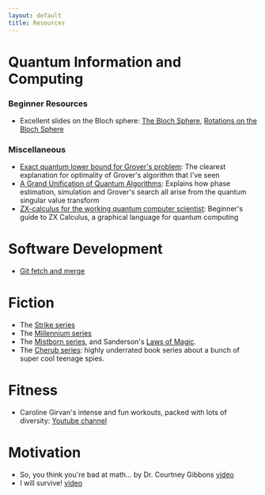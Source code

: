```yaml
---
layout: default
title: Resources
---
```


# Quantum Information and Computing
### Beginner Resources
- Excellent slides on the Bloch sphere: [The Bloch Sphere](http://www.vcpc.univie.ac.at/~ian/hotlist/qc/talks/bloch-sphere.pdf), [Rotations on the Bloch Sphere](http://www.vcpc.univie.ac.at/~ian/hotlist/qc/talks/bloch-sphere-rotations.pdf)

### Miscellaneous
- [Exact quantum lower bound for Grover's problem](https://arxiv.org/abs/0810.3647): The clearest explanation for optimality of Grover's algorithm that I've seen 
- [A Grand Unification of Quantum Algorithms](https://arxiv.org/abs/2105.02859): Explains how phase estimation, simulation and Grover's search all arise from the quantum singular value transform
- [ZX-calculus for the working quantum computer scientist](https://arxiv.org/abs/2012.13966): Beginner's guide to ZX Calculus, a graphical language for quantum computing

# Software Development
- [Git fetch and merge](https://longair.net/blog/2009/04/16/git-fetch-and-merge/)

# Fiction
- The [Strike series](https://www.goodreads.com/series/108050-cormoran-strike)
- The [Millennium series](https://www.goodreads.com/series/44598-millennium)
- The [Mistborn series](https://www.brandonsanderson.com/the-mistborn-saga-the-original-trilogy/#FINALEMPIRE), and Sanderson's [Laws of Magic](https://www.brandonsanderson.com/sandersons-first-law/).
- The [Cherub series](https://www.goodreads.com/series/55394-cherub): highly underrated book series about a bunch of super cool teenage spies.

# Fitness
- Caroline Girvan's intense and fun workouts, packed with lots of diversity: [Youtube channel](https://www.youtube.com/c/CarolineGirvan)

# Motivation
- So, you think you're bad at math... by Dr. Courtney Gibbons [video](https://youtu.be/kenf8E1RuoA)
- I will survive! [video](https://youtu.be/4Wl-3kadvgw) 

<script src="https://utteranc.es/client.js"
        repo="Tinkidinki/tinkidinki.github.io"
        issue-term="pathname"
        label="Comment"
        theme="github-light"
        crossorigin="anonymous"
        async>
</script>
